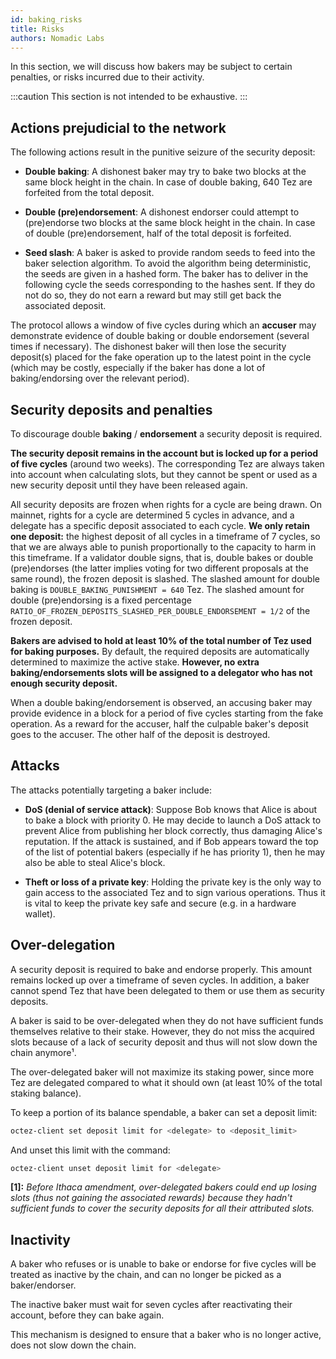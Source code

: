 ```yaml
---
id: baking_risks
title: Risks
authors: Nomadic Labs
---
```


In this section, we will discuss how bakers may be subject to certain penalties, or risks incurred due to their activity.

:::caution
This section is not intended to be exhaustive.
:::

## Actions prejudicial to the network

The following actions result in the punitive seizure of the security deposit:

- **Double baking**: A dishonest baker may try to bake two blocks at the same block height in the chain.
In case of double baking, 640 Tez are forfeited from the total deposit.

- **Double (pre)endorsement**: A dishonest endorser could attempt to (pre)endorse two blocks at the same block
height in the chain. In case of double (pre)endorsement, half of the total deposit is forfeited.

- **Seed slash**: A baker is asked to provide random seeds to feed into the baker selection algorithm. To
avoid the algorithm being deterministic, the seeds are given in a hashed form. The baker has to
deliver in the following cycle the seeds corresponding to the hashes sent. If they do not do so, they do
not earn a reward but may still get back the associated deposit.

The protocol allows a window of five cycles during which an **accuser** may demonstrate evidence of double
baking or double endorsement (several times if necessary). The dishonest baker will then lose the security
deposit(s) placed for the fake operation up to the latest point in the cycle (which may be costly, especially if
the baker has done a lot of baking/endorsing over the relevant period).

## Security deposits and penalties

To discourage double **baking** / **endorsement** a security deposit is required.

**The security deposit remains in the account but is locked up for a period of five cycles**
(around two weeks). The corresponding Tez are always taken into account when calculating slots, but they
cannot be spent or used as a new security deposit until they have been released again.

All security deposits are frozen when rights for a cycle are being drawn. On mainnet, rights for a cycle are
determined 5 cycles in advance, and a delegate has a specific deposit associated to each cycle. **We only
retain one deposit:** the highest deposit of all cycles in a timeframe of 7 cycles, so that we are always able
to punish proportionally to the capacity to harm in this timeframe. If a validator double signs, that is, double bakes or double (pre)endorses (the latter implies voting for two different proposals at the same round), the frozen deposit is slashed. The slashed amount for double baking is `DOUBLE_BAKING_PUNISHMENT = 640`
Tez. The slashed amount for double (pre)endorsing is a fixed percentage
`RATIO_OF_FROZEN_DEPOSITS_SLASHED_PER_DOUBLE_ENDORSEMENT = 1/2` of the frozen
deposit.

**Bakers are advised to hold at least 10% of the total number of Tez used for baking purposes.** By
default, the required deposits are automatically determined to maximize the active stake. **However, no extra
baking/endorsements slots will be assigned to a delegator who has not enough security deposit.**

When a double baking/endorsement is observed, an accusing baker may provide evidence in a block for a
period of five cycles starting from the fake operation. As a reward for the accuser, half the culpable baker's
deposit goes to the accuser. The other half of the deposit is destroyed.

## Attacks

The attacks potentially targeting a baker include:

- **DoS (denial of service attack)**: Suppose Bob knows that Alice is about to bake a block with priority 0.
He may decide to launch a DoS attack to prevent Alice from publishing her block correctly, thus
damaging Alice's reputation. If the attack is sustained, and if Bob appears toward the top of the list of
potential bakers (especially if he has priority 1), then he may also be able to steal Alice's block.

- **Theft or loss of a private key**: Holding the private key is the only way to gain access to the associated
Tez and to sign various operations. Thus it is vital to keep the private key safe and secure (e.g. in a
hardware wallet).

## Over-delegation

A security deposit is required to bake and endorse properly. This amount remains locked up over a
timeframe of seven cycles. In addition, a baker cannot spend Tez that have been delegated to them or use
them as security deposits.

A baker is said to be over-delegated when they do not have sufficient funds themselves relative to their
stake. However, they do not miss the acquired slots because of a lack of security deposit and thus will not slow down the
chain anymore¹.

The over-delegated baker will not maximize its staking power, since more Tez are delegated compared to
what it should own (at least 10% of the total staking balance).

To keep a portion of its balance spendable, a baker can set a deposit limit:

```bash
octez-client set deposit limit for <delegate> to <deposit_limit>
```

And unset this limit with the command:

```bash
octez-client unset deposit limit for <delegate>
```

**[1]:** _Before Ithaca amendment, over-delegated bakers could end up losing slots (thus not gaining the
associated rewards) because they hadn't sufficient funds to cover the security deposits for all their attributed
slots._

## Inactivity

A baker who refuses or is unable to bake or endorse for five cycles will be treated as inactive by the chain,
and can no longer be picked as a baker/endorser.

The inactive baker must wait for seven cycles after reactivating their account, before they can bake again.

This mechanism is designed to ensure that a baker who is no longer active, does not slow down the chain.
